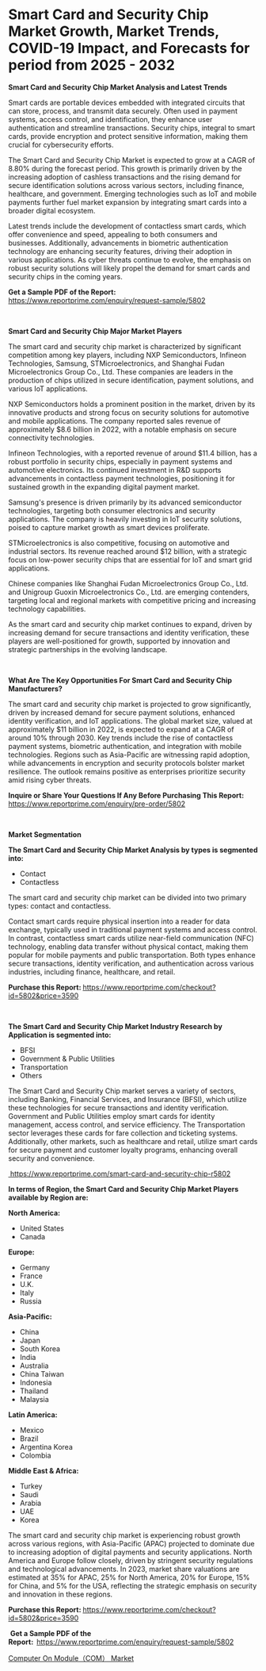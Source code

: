 <p><h1>Smart Card and Security Chip Market Growth, Market Trends, COVID-19 Impact, and Forecasts for period from 2025 - 2032</h1></p><p><strong>Smart Card and Security Chip Market Analysis and Latest Trends</strong></p>
<p><p>Smart cards are portable devices embedded with integrated circuits that can store, process, and transmit data securely. Often used in payment systems, access control, and identification, they enhance user authentication and streamline transactions. Security chips, integral to smart cards, provide encryption and protect sensitive information, making them crucial for cybersecurity efforts.</p><p>The Smart Card and Security Chip Market is expected to grow at a CAGR of 8.80% during the forecast period. This growth is primarily driven by the increasing adoption of cashless transactions and the rising demand for secure identification solutions across various sectors, including finance, healthcare, and government. Emerging technologies such as IoT and mobile payments further fuel market expansion by integrating smart cards into a broader digital ecosystem.</p><p>Latest trends include the development of contactless smart cards, which offer convenience and speed, appealing to both consumers and businesses. Additionally, advancements in biometric authentication technology are enhancing security features, driving their adoption in various applications. As cyber threats continue to evolve, the emphasis on robust security solutions will likely propel the demand for smart cards and security chips in the coming years.</p></p>
<p><strong>Get a Sample PDF of the Report:&nbsp;</strong> <a href="https://www.reportprime.com/enquiry/request-sample/5802?utm_campaign=3364&utm_medium=2&utm_source=Github&utm_content=ia&utm_term=19032025&utm_id=smart-card-and-security-chip">https://www.reportprime.com/enquiry/request-sample/5802</a></p>
<p>&nbsp;</p>
<p><strong>Smart Card and Security Chip Major Market Players</strong></p>
<p><p>The smart card and security chip market is characterized by significant competition among key players, including NXP Semiconductors, Infineon Technologies, Samsung, STMicroelectronics, and Shanghai Fudan Microelectronics Group Co., Ltd. These companies are leaders in the production of chips utilized in secure identification, payment solutions, and various IoT applications.</p><p>NXP Semiconductors holds a prominent position in the market, driven by its innovative products and strong focus on security solutions for automotive and mobile applications. The company reported sales revenue of approximately $8.6 billion in 2022, with a notable emphasis on secure connectivity technologies.</p><p>Infineon Technologies, with a reported revenue of around $11.4 billion, has a robust portfolio in security chips, especially in payment systems and automotive electronics. Its continued investment in R&D supports advancements in contactless payment technologies, positioning it for sustained growth in the expanding digital payment market.</p><p>Samsung's presence is driven primarily by its advanced semiconductor technologies, targeting both consumer electronics and security applications. The company is heavily investing in IoT security solutions, poised to capture market growth as smart devices proliferate.</p><p>STMicroelectronics is also competitive, focusing on automotive and industrial sectors. Its revenue reached around $12 billion, with a strategic focus on low-power security chips that are essential for IoT and smart grid applications.</p><p>Chinese companies like Shanghai Fudan Microelectronics Group Co., Ltd. and Unigroup Guoxin Microelectronics Co., Ltd. are emerging contenders, targeting local and regional markets with competitive pricing and increasing technology capabilities.</p><p>As the smart card and security chip market continues to expand, driven by increasing demand for secure transactions and identity verification, these players are well-positioned for growth, supported by innovation and strategic partnerships in the evolving landscape.</p></p>
<p>&nbsp;</p>
<p><strong>What Are The Key Opportunities For Smart Card and Security Chip Manufacturers?</strong></p>
<p><p>The smart card and security chip market is projected to grow significantly, driven by increased demand for secure payment solutions, enhanced identity verification, and IoT applications. The global market size, valued at approximately $11 billion in 2022, is expected to expand at a CAGR of around 10% through 2030. Key trends include the rise of contactless payment systems, biometric authentication, and integration with mobile technologies. Regions such as Asia-Pacific are witnessing rapid adoption, while advancements in encryption and security protocols bolster market resilience. The outlook remains positive as enterprises prioritize security amid rising cyber threats.</p></p>
<p><strong>Inquire or Share Your Questions If Any Before Purchasing This Report:</strong> <a href="https://www.reportprime.com/enquiry/pre-order/5802?utm_campaign=3364&utm_medium=2&utm_source=Github&utm_content=ia&utm_term=19032025&utm_id=smart-card-and-security-chip">https://www.reportprime.com/enquiry/pre-order/5802</a></p>
<p>&nbsp;</p>
<p><strong>Market Segmentation</strong></p>
<p><strong>The Smart Card and Security Chip Market Analysis by types is segmented into:</strong></p>
<p><ul><li>Contact</li><li>Contactless</li></ul></p>
<p><p>The smart card and security chip market can be divided into two primary types: contact and contactless. </p><p>Contact smart cards require physical insertion into a reader for data exchange, typically used in traditional payment systems and access control. In contrast, contactless smart cards utilize near-field communication (NFC) technology, enabling data transfer without physical contact, making them popular for mobile payments and public transportation. Both types enhance secure transactions, identity verification, and authentication across various industries, including finance, healthcare, and retail.</p></p>
<p><strong>Purchase this Report:&nbsp;</strong><a href="https://www.reportprime.com/checkout?id=5802&price=3590&utm_campaign=3364&utm_medium=2&utm_source=Github&utm_content=ia&utm_term=19032025&utm_id=smart-card-and-security-chip">https://www.reportprime.com/checkout?id=5802&price=3590</a></p>
<p>&nbsp;</p>
<p><strong>The Smart Card and Security Chip Market Industry Research by Application is segmented into:</strong></p>
<p><ul><li>BFSI</li><li>Government & Public Utilities</li><li>Transportation</li><li>Others</li></ul></p>
<p><p>The Smart Card and Security Chip market serves a variety of sectors, including Banking, Financial Services, and Insurance (BFSI), which utilize these technologies for secure transactions and identity verification. Government and Public Utilities employ smart cards for identity management, access control, and service efficiency. The Transportation sector leverages these cards for fare collection and ticketing systems. Additionally, other markets, such as healthcare and retail, utilize smart cards for secure payment and customer loyalty programs, enhancing overall security and convenience.</p></p>
<p><a href="https://www.reportprime.com/smart-card-and-security-chip-r5802?utm_campaign=3364&utm_medium=2&utm_source=Github&utm_content=ia&utm_term=19032025&utm_id=smart-card-and-security-chip">&nbsp;https://www.reportprime.com/smart-card-and-security-chip-r5802</a></p>
<p><strong>In terms of Region, the Smart Card and Security Chip Market Players available by Region are:</strong></p>
<p>
    <p> <strong> North America: </strong>
        <ul>
            <li>United States</li>
            <li>Canada</li>
        </ul>
        </p> 
    <p> <strong> Europe: </strong>
        <ul>
            <li>Germany</li>
            <li>France</li>
            <li>U.K.</li>
            <li>Italy</li>
            <li>Russia</li>
        </ul>
        </p> 
    <p> <strong> Asia-Pacific: </strong>
        <ul>
            <li>China</li>
            <li>Japan</li>
            <li>South Korea</li>
            <li>India</li>
            <li>Australia</li>
            <li>China Taiwan</li>
            <li>Indonesia</li>
            <li>Thailand</li>
            <li>Malaysia</li>
        </ul>
        </p> 
    <p> <strong> Latin America: </strong>
        <ul>
            <li>Mexico</li>
            <li>Brazil</li>
            <li>Argentina Korea</li>
            <li>Colombia</li>
        </ul>
        </p> 
    <p> <strong> Middle East & Africa: </strong>
        <ul>
            <li>Turkey</li>
            <li>Saudi</li>
            <li>Arabia</li>
            <li>UAE</li>
            <li>Korea</li>
        </ul>
    </p>
    </p>
<p><p>The smart card and security chip market is experiencing robust growth across various regions, with Asia-Pacific (APAC) projected to dominate due to increasing adoption of digital payments and security applications. North America and Europe follow closely, driven by stringent security regulations and technological advancements. In 2023, market share valuations are estimated at 35% for APAC, 25% for North America, 20% for Europe, 15% for China, and 5% for the USA, reflecting the strategic emphasis on security and innovation in these regions.</p></p>
<p><strong>Purchase this Report: </strong><a href="https://www.reportprime.com/checkout?id=5802&price=3590&utm_campaign=3364&utm_medium=2&utm_source=Github&utm_content=ia&utm_term=19032025&utm_id=smart-card-and-security-chip">https://www.reportprime.com/checkout?id=5802&price=3590</a></p>
<p>&nbsp;<strong>Get a Sample PDF of the Report:&nbsp;&nbsp;</strong><a href="https://www.reportprime.com/enquiry/request-sample/5802?utm_campaign=3364&utm_medium=2&utm_source=Github&utm_content=ia&utm_term=19032025&utm_id=smart-card-and-security-chip">https://www.reportprime.com/enquiry/request-sample/5802</a></p>
<p><strong></strong></p>
<p><p><a href="https://github.com/bedelibekwe58/Market-Research-Report-List-1/blob/main/computer-on-modulecom-market.md?utm_campaign=3364&utm_medium=2&utm_source=Github&utm_content=ia&utm_term=19032025&utm_id=smart-card-and-security-chip">Computer On Module（COM） Market</a></p></p>